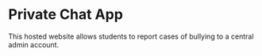 # Private Chat App

This hosted website allows students to report cases of bullying to a central admin account. 
